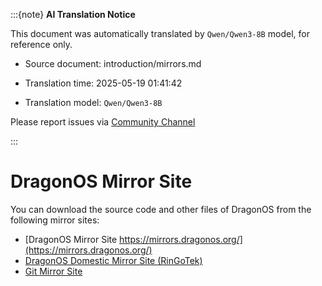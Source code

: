 :::{note}
**AI Translation Notice**

This document was automatically translated by `Qwen/Qwen3-8B` model, for reference only.

- Source document: introduction/mirrors.md

- Translation time: 2025-05-19 01:41:42

- Translation model: `Qwen/Qwen3-8B`

Please report issues via [Community Channel](https://github.com/DragonOS-Community/DragonOS/issues)

:::

# DragonOS Mirror Site

You can download the source code and other files of DragonOS from the following mirror sites:

- [DragonOS Mirror Site https://mirrors.dragonos.org/](https://mirrors.dragonos.org/)
- [DragonOS Domestic Mirror Site (RinGoTek)](https://mirrors.RinGoTek.cn)
- [Git Mirror Site](https://git.mirrors.dragonos.org/)
